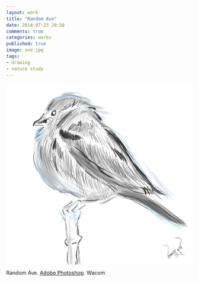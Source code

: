 ```yaml
---
layout: work
title: "Random Ave"
date: 2014-07-23 20:58
comments: true
categories: works
published: true
image: ave.jpg
tags:
- drawing
- nature study
---
```

<img src="/images/works/ave.jpg" align="middle"/>

Random Ave. [Adobe Photoshop](https://www.facebook.com/Photoshop). Wacom